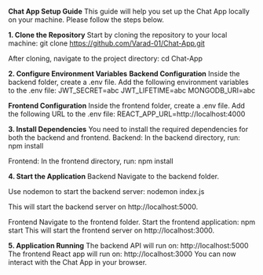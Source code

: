 **Chat App Setup Guide**
This guide will help you set up the Chat App locally on your machine. 
Please follow the steps below.

**1. Clone the Repository**
Start by cloning the repository to your local machine:
git clone https://github.com/Varad-01/Chat-App.git

After cloning, navigate to the project directory:
cd Chat-App


**2. Configure Environment Variables**
**Backend Configuration**
Inside the backend folder, create a .env file.
Add the following environment variables to the .env file:
JWT_SECRET=abc
JWT_LIFETIME=abc
MONGODB_URI=abc

**Frontend Configuration**
Inside the frontend folder, create a .env file.
Add the following URL to the .env file:
REACT_APP_URL=http://localhost:4000


**3. Install Dependencies**
You need to install the required dependencies for both the backend and frontend.
Backend: In the backend directory, run:
npm install

Frontend: In the frontend directory, run:
npm install


**4. Start the Application**
Backend
Navigate to the backend folder.

Use nodemon to start the backend server:
nodemon index.js

This will start the backend server on http://localhost:5000.

Frontend
Navigate to the frontend folder.
Start the frontend application:
npm start
This will start the frontend server on http://localhost:3000.

**5. Application Running**
The backend API will run on: http://localhost:5000
The frontend React app will run on: http://localhost:3000
You can now interact with the Chat App in your browser.

